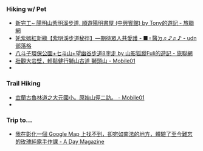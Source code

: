 ### Hiking w/ Pet

- [新完工\~ 陽明山紫明溪步道, 順遊陽明書屋 (中興賓館) by Tony的遊記 - 旅聯網](https://www.waytogo.cc/page/86859)
- [奼紫嫣紅新綠【紫明溪步道秘徑】—期待眾人共愛護 - ■♀醫ㄉ♬♪♬♪ - udn部落格](https://blog.udn.com/albertineproust/178060811)
- [八斗子環保公園+七斗山+望幽谷步道8字走 by 山影狐蹤Fuli的遊記 - 旅聯網](https://www.waytogo.cc/page/88292)
- [壯觀大岩壁，輕鬆健行獅山古道 獅頭山 - Mobile01](https://www.mobile01.com/topicdetail.php?f=628&t=6956214)
- 

### Trail Hiking

 - [宜蘭古魯林道之大元國小。原始山徑二訪。 - Mobile01](https://www.mobile01.com/topicdetail.php?f=628&t=6948834)
 - 

### Trip to...

- [我在彰化一個 Google Map 上找不到，卻宛如南法的地方，體驗了至今難忘的玫瑰純露手作課 - A Day Magazine](https://www.adaymag.com/2024/04/23/taiwan-changhua-bling-coffee-shop.html)


